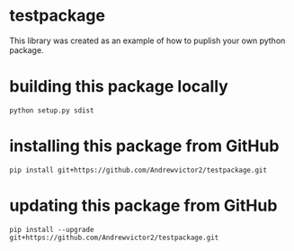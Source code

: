# testpackage
This library was created as an example of how to puplish your own python package.

# building this package locally
`python setup.py sdist`

# installing this package from GitHub
`pip install git+https://github.com/Andrewvictor2/testpackage.git`

# updating this package from GitHub
`pip install --upgrade git+https://github.com/Andrewvictor2/testpackage.git`